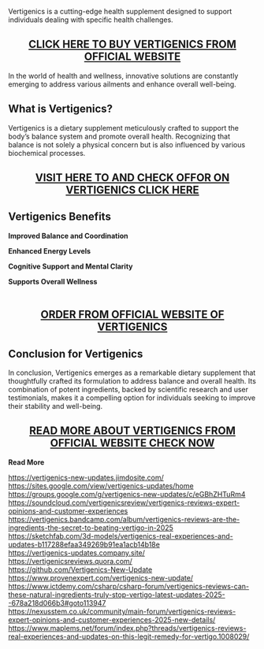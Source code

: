 <p>Vertigenics is a cutting-edge health supplement designed to support individuals dealing with specific health challenges.</p>
<h2 style="text-align: center;"><a href="https://sale365day.com/order-vertigenics">CLICK HERE TO BUY VERTIGENICS FROM OFFICIAL WEBSITE</a></h2>
<p>In the world of health and wellness, innovative solutions are constantly emerging to address various ailments and enhance overall well-being.</p>
<h2 style="text-align: left;">What is Vertigenics?</h2>
<p style="text-align: left;">Vertigenics is a dietary supplement meticulously crafted to support the body&rsquo;s balance system and promote overall health. Recognizing that balance is not solely a physical concern but is also influenced by various biochemical processes.</p>
<h2 style="text-align: center;"><a href="https://sale365day.com/order-vertigenics">VISIT HERE TO AND CHECK OFFOR ON VERTIGENICS CLICK HERE</a></h2>
<h2 style="text-align: left;">Vertigenics Benefits</h2>
<p style="text-align: left;"><strong>Improved Balance and Coordination</strong></p>
<p><strong>Enhanced Energy Levels</strong></p>
<p><strong>Cognitive Support and Mental Clarity</strong></p>
<p><strong>Supports Overall Wellness</strong><br /><br /></p>
<h2 style="text-align: center;"><a href="https://sale365day.com/order-vertigenics">ORDER FROM OFFICIAL WEBSITE OF VERTIGENICS</a></h2>
<h2 style="text-align: left;">Conclusion for Vertigenics</h2>
<p style="text-align: left;">In conclusion, Vertigenics emerges as a remarkable dietary supplement that thoughtfully crafted its formulation to address balance and overall health. Its combination of potent ingredients, backed by scientific research and user testimonials, makes it a compelling option for individuals seeking to improve their stability and well-being.</p>
<h2 style="text-align: center;"><a href="https://sale365day.com/order-vertigenics">READ MORE ABOUT VERTIGENICS FROM OFFICIAL WEBSITE CHECK NOW</a></h2>
<p><strong>Read More</strong></p>
<p><a href="https://vertigenics-new-updates.jimdosite.com/">https://vertigenics-new-updates.jimdosite.com/</a><br /><a href="https://sites.google.com/view/vertigenics-updates/home">https://sites.google.com/view/vertigenics-updates/home</a><br /><a href="https://groups.google.com/g/vertigenics-new-updates/c/eGBhZHTuRm4">https://groups.google.com/g/vertigenics-new-updates/c/eGBhZHTuRm4</a><br /><a href="https://soundcloud.com/vertigenicsreview/vertigenics-reviews-expert-opinions-and-customer-experiences">https://soundcloud.com/vertigenicsreview/vertigenics-reviews-expert-opinions-and-customer-experiences</a><br /><a href="https://vertigenics.bandcamp.com/album/vertigenics-reviews-are-the-ingredients-the-secret-to-beating-vertigo-in-2025">https://vertigenics.bandcamp.com/album/vertigenics-reviews-are-the-ingredients-the-secret-to-beating-vertigo-in-2025</a><br /><a href="https://sketchfab.com/3d-models/vertigenics-real-experiences-and-updates-b117288efaa349269b91ea1acb14b18e">https://sketchfab.com/3d-models/vertigenics-real-experiences-and-updates-b117288efaa349269b91ea1acb14b18e</a><br /><a href="https://vertigenics-updates.company.site/">https://vertigenics-updates.company.site/</a><br /><a href="https://vertigenicsreviews.quora.com/">https://vertigenicsreviews.quora.com/</a><br /><a href="https://github.com/Vertigenics-New-Update">https://github.com/Vertigenics-New-Update</a><br /><a href="https://www.provenexpert.com/vertigenics-new-update/">https://www.provenexpert.com/vertigenics-new-update/</a><br /><a href="https://www.ictdemy.com/csharp/csharp-forum/vertigenics-reviews-can-these-natural-ingredients-truly-stop-vertigo-latest-updates-2025--678a218d066b3#goto113947">https://www.ictdemy.com/csharp/csharp-forum/vertigenics-reviews-can-these-natural-ingredients-truly-stop-vertigo-latest-updates-2025--678a218d066b3#goto113947</a><br /><a href="https://nexusstem.co.uk/community/main-forum/vertigenics-reviews-expert-opinions-and-customer-experiences-2025-new-details/">https://nexusstem.co.uk/community/main-forum/vertigenics-reviews-expert-opinions-and-customer-experiences-2025-new-details/</a><br /><a href="https://www.maplems.net/forum/index.php?threads/vertigenics-reviews-real-experiences-and-updates-on-this-legit-remedy-for-vertigo.1008029/">https://www.maplems.net/forum/index.php?threads/vertigenics-reviews-real-experiences-and-updates-on-this-legit-remedy-for-vertigo.1008029/</a></p>

